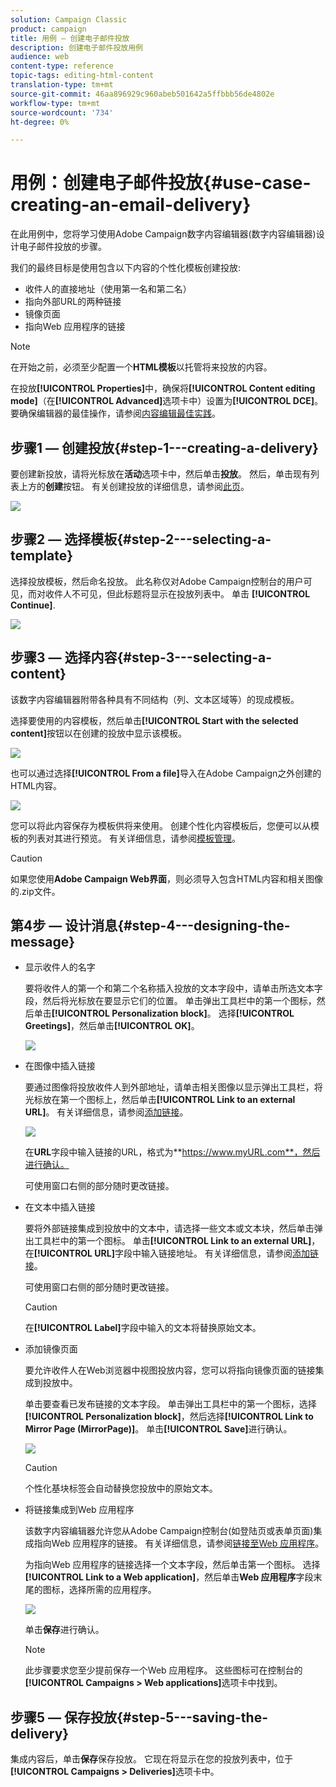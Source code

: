 ```yaml
---
solution: Campaign Classic
product: campaign
title: 用例 — 创建电子邮件投放
description: 创建电子邮件投放用例
audience: web
content-type: reference
topic-tags: editing-html-content
translation-type: tm+mt
source-git-commit: 46aa896929c960abeb501642a5ffbbb56de4802e
workflow-type: tm+mt
source-wordcount: '734'
ht-degree: 0%

---
```



# 用例：创建电子邮件投放{#use-case-creating-an-email-delivery}

在此用例中，您将学习使用Adobe Campaign数字内容编辑器(数字内容编辑器)设计电子邮件投放的步骤。

我们的最终目标是使用包含以下内容的个性化模板创建投放:

* 收件人的直接地址（使用第一名和第二名）
* 指向外部URL的两种链接
* 镜像页面
* 指向Web 应用程序的链接

>[!NOTE]
>
>在开始之前，必须至少配置一个&#x200B;**HTML模板**&#x200B;以托管将来投放的内容。
>
>在投放&#x200B;**[!UICONTROL Properties]**&#x200B;中，确保将&#x200B;**[!UICONTROL Content editing mode]**（在&#x200B;**[!UICONTROL Advanced]**&#x200B;选项卡中）设置为&#x200B;**[!UICONTROL DCE]**。 要确保编辑器的最佳操作，请参阅[内容编辑最佳实践](../../web/using/content-editing-best-practices.md)。

## 步骤1 — 创建投放{#step-1---creating-a-delivery}

要创建新投放，请将光标放在&#x200B;**活动**&#x200B;选项卡中，然后单击&#x200B;**投放**。 然后，单击现有列表上方的&#x200B;**创建**&#x200B;按钮。 有关创建投放的详细信息，请参阅[此页](../../delivery/using/about-email-channel.md)。

![](assets/delivery_step_1.png)

## 步骤2 — 选择模板{#step-2---selecting-a-template}

选择投放模板，然后命名投放。 此名称仅对Adobe Campaign控制台的用户可见，而对收件人不可见，但此标题将显示在投放列表中。 单击 **[!UICONTROL Continue]**.

![](assets/dce_delivery_model.png)

## 步骤3 — 选择内容{#step-3---selecting-a-content}

该数字内容编辑器附带各种具有不同结构（列、文本区域等）的现成模板。

选择要使用的内容模板，然后单击&#x200B;**[!UICONTROL Start with the selected content]**&#x200B;按钮以在创建的投放中显示该模板。

![](assets/dce_select_model.png)

也可以通过选择&#x200B;**[!UICONTROL From a file]**&#x200B;导入在Adobe Campaign之外创建的HTML内容。

![](assets/dce_select_from_file_template.png)

您可以将此内容保存为模板供将来使用。 创建个性化内容模板后，您便可以从模板的列表对其进行预览。 有关详细信息，请参阅[模板管理](../../web/using/template-management.md)。

>[!CAUTION]
>
>如果您使用&#x200B;**Adobe Campaign Web界面**，则必须导入包含HTML内容和相关图像的.zip文件。

## 第4步 — 设计消息{#step-4---designing-the-message}

* 显示收件人的名字

   要将收件人的第一个和第二个名称插入投放的文本字段中，请单击所选文本字段，然后将光标放在要显示它们的位置。 单击弹出工具栏中的第一个图标，然后单击&#x200B;**[!UICONTROL Personalization block]**。 选择&#x200B;**[!UICONTROL Greetings]**，然后单击&#x200B;**[!UICONTROL OK]**。

   ![](assets/dce_personalizationblock_greetings.png)

* 在图像中插入链接

   要通过图像将投放收件人到外部地址，请单击相关图像以显示弹出工具栏，将光标放在第一个图标上，然后单击&#x200B;**[!UICONTROL Link to an external URL]**。 有关详细信息，请参阅[添加链接](../../web/using/editing-content.md#adding-a-link)。

   ![](assets/dce_externalpage.png)

   在&#x200B;**URL**&#x200B;字段中输入链接的URL，格式为&#x200B;**https://www.myURL.com**，然后进行确认。

   可使用窗口右侧的部分随时更改链接。

* 在文本中插入链接

   要将外部链接集成到投放中的文本中，请选择一些文本或文本块，然后单击弹出工具栏中的第一个图标。 单击&#x200B;**[!UICONTROL Link to an external URL]**，在&#x200B;**[!UICONTROL URL]**&#x200B;字段中输入链接地址。 有关详细信息，请参阅[添加链接](../../web/using/editing-content.md#adding-a-link)。

   可使用窗口右侧的部分随时更改链接。

   >[!CAUTION]
   >
   >在&#x200B;**[!UICONTROL Label]**&#x200B;字段中输入的文本将替换原始文本。

* 添加镜像页面

   要允许收件人在Web浏览器中视图投放内容，您可以将指向镜像页面的链接集成到投放中。

   单击要查看已发布链接的文本字段。 单击弹出工具栏中的第一个图标，选择&#x200B;**[!UICONTROL Personalization block]**，然后选择&#x200B;**[!UICONTROL Link to Mirror Page (MirrorPage)]**。 单击&#x200B;**[!UICONTROL Save]**&#x200B;进行确认。

   ![](assets/dce_mirrorpage.png)

   >[!CAUTION]
   >
   >个性化基块标签会自动替换您投放中的原始文本。

* 将链接集成到Web 应用程序

   该数字内容编辑器允许您从Adobe Campaign控制台(如登陆页或表单页面)集成指向Web 应用程序的链接。 有关详细信息，请参阅[链接至Web 应用程序](../../web/using/editing-content.md#link-to-a-web-application)。

   为指向Web 应用程序的链接选择一个文本字段，然后单击第一个图标。 选择&#x200B;**[!UICONTROL Link to a Web application]**，然后单击&#x200B;**Web 应用程序**&#x200B;字段末尾的图标，选择所需的应用程序。

   ![](assets/dce_webapp.png)

   单击&#x200B;**保存**&#x200B;进行确认。

   >[!NOTE]
   >
   >此步骤要求您至少提前保存一个Web 应用程序。 这些图标可在控制台的&#x200B;**[!UICONTROL Campaigns > Web applications]**&#x200B;选项卡中找到。

## 步骤5 — 保存投放{#step-5---saving-the-delivery}

集成内容后，单击&#x200B;**保存**&#x200B;保存投放。 它现在将显示在您的投放列表中，位于&#x200B;**[!UICONTROL Campaigns > Deliveries]**&#x200B;选项卡中。
